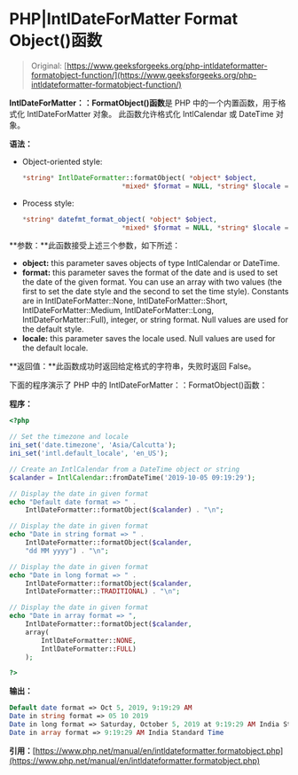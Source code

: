 # PHP|IntlDateForMatter Format Object()函数

> Original: [https://www.geeksforgeeks.org/php-intldateformatter-formatobject-function/](https://www.geeksforgeeks.org/php-intldateformatter-formatobject-function/)

**IntlDateForMatter：：FormatObject()函数**是 PHP 中的一个内置函数，用于格式化 IntlDateForMatter 对象。 此函数允许格式化 IntlCalendar 或 DateTime 对象。

**语法：**

*   Object-oriented style:

    ```php
    *string* IntlDateFormatter::formatObject( *object* $object, 
                             *mixed* $format = NULL, *string* $locale = NULL )
    ```

*   Process style:

    ```php
    *string* datefmt_format_object( *object* $object,
                             *mixed* $format = NULL, *string* $locale = NULL )
    ```

**参数：**此函数接受上述三个参数，如下所述：

*   **object:** this parameter saves objects of type IntlCalendar or DateTime.
*   **format:** this parameter saves the format of the date and is used to set the date of the given format. You can use an array with two values (the first to set the date style and the second to set the time style). Constants are in IntlDateForMatter::None, IntlDateForMatter::Short, IntlDateForMatter::Medium, IntlDateForMatter::Long, IntlDateForMatter::Full), integer, or string format. Null values are used for the default style.
*   **locale:** this parameter saves the locale used. Null values are used for the default locale.

**返回值：**此函数成功时返回给定格式的字符串，失败时返回 False。

下面的程序演示了 PHP 中的 IntlDateForMatter：：FormatObject()函数：

**程序：**

```php
<?php

// Set the timezone and locale
ini_set('date.timezone', 'Asia/Calcutta');
ini_set('intl.default_locale', 'en_US');

// Create an IntlCalendar from a DateTime object or string 
$calander = IntlCalendar::fromDateTime('2019-10-05 09:19:29');  

// Display the date in given format
echo "Default date format => " .
    IntlDateFormatter::formatObject($calander) . "\n";

// Display the date in given format
echo "Date in string format => " .
    IntlDateFormatter::formatObject($calander,
    "dd MM yyyy") . "\n";

// Display the date in given format
echo "Date in long format => " .
    IntlDateFormatter::formatObject($calander,
    IntlDateFormatter::TRADITIONAL) . "\n";

// Display the date in given format
echo "Date in array format => ",
    IntlDateFormatter::formatObject($calander, 
    array(
        IntlDateFormatter::NONE,
        IntlDateFormatter::FULL)
    );

?>
```

**输出：**

```php
Default date format => Oct 5, 2019, 9:19:29 AM
Date in string format => 05 10 2019
Date in long format => Saturday, October 5, 2019 at 9:19:29 AM India Standard Time
Date in array format => 9:19:29 AM India Standard Time

```

**引用：**[https://www.php.net/manual/en/intldateformatter.formatobject.php](https://www.php.net/manual/en/intldateformatter.formatobject.php)